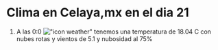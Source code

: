 # Clima en Celaya,mx en el dia 21

1. A las 0:0 !["icon weather"](http://openweathermap.org/img/w/04n.png) tenemos una temperatura de 18.04 C con nubes rotas y  vientos de 5.1 y nubosidad al 75%
